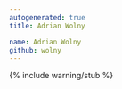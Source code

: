 ```yaml
---
autogenerated: true
title: Adrian Wolny

name: Adrian Wolny
github: wolny
---
```


{% include warning/stub %}

